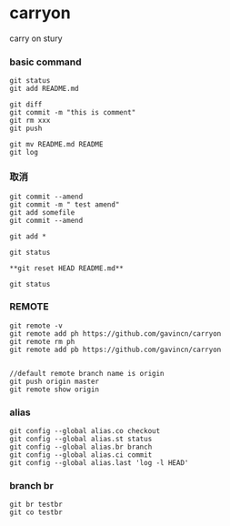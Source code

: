 # carryon

carry on stury

### basic command 

~~~
git status
git add README.md

git diff
git commit -m "this is comment"
git rm xxx
git push

git mv README.md README
git log
~~~

### 取消

~~~
git commit --amend
git commit -m " test amend"
git add somefile
git commit --amend

git add *

git status

**git reset HEAD README.md**

git status

~~~

### REMOTE

~~~
git remote -v
git remote add ph https://github.com/gavincn/carryon
git remote rm ph
git remote add pb https://github.com/gavincn/carryon


//default remote branch name is origin
git push origin master
git remote show origin
~~~

### alias

~~~
git config --global alias.co checkout
git config --global alias.st status
git config --global alias.br branch
git config --global alias.ci commit
git config --global alias.last 'log -l HEAD'
~~~

### branch br

~~~
git br testbr
git co testbr

~~~
